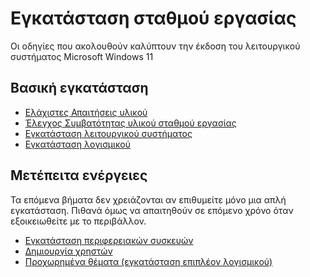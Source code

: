 # Εγκατάσταση σταθμού εργασίας

Οι οδηγίες που ακολουθούν καλύπτουν την έκδοση του λειτουργικού συστήματος Microsoft Windows 11

## Βασική εγκατάσταση

- [Ελάχιστες Απαιτήσεις υλικού](requirements.md)
- [Έλεγχος Συμβατότητας υλικού σταθμού εργασίας](compatibility.md)
- [Eγκατάσταση λειτουργικού συστήματος](installation/index.md)
- [Εγκατάσταση λογισμικού](../software/index.md)

## Μετέπειτα ενέργειες

Τα επόμενα βήματα δεν χρειάζονται αν επιθυμείτε μόνο μια απλή εγκατάσταση. Πιθανά όμως να απαιτηθούν σε επόμενο χρόνο όταν εξοικειωθείτε με το περιβάλλον.

- [Εγκατάσταση περιφερειακών συσκευών](peripherals.md)
- [Δημιουργία χρηστών](create-users.md)
- [Προχωρημένα θέματα (εγκατάσταση επιπλέον λογισμικού)](../software/advanced/index.md)
